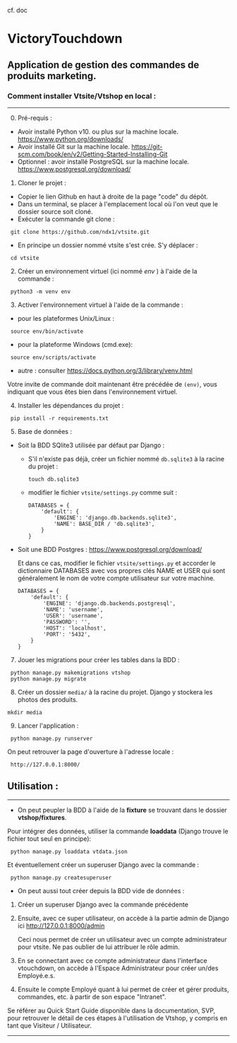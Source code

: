 cf. doc

# VictoryTouchdown

## Application de gestion des commandes de produits marketing.
### Comment installer Vtsite/Vtshop en local : 
---

0. Pré-requis : 
 - Avoir installé Python v10. ou plus sur la machine locale. https://www.python.org/downloads/
 - Avoir installé Git sur la machine locale. https://git-scm.com/book/en/v2/Getting-Started-Installing-Git
 - Optionnel : avoir installé PostgreSQL sur la machine locale. https://www.postgresql.org/download/

1. Cloner le projet : 
 - Copier le lien Github en haut à droite de la page "code" du dépôt.
 - Dans un terminal, se placer à l'emplacement local où l'on veut que le dossier source soit cloné.
 - Exécuter la commande git clone : 
````
 git clone https://github.com/ndx1/vtsite.git
````

 - En principe un dossier nommé vtsite s'est crée. S'y déplacer : 
````
 cd vtsite
````
2. Créer un environnement virtuel (ici nommé *env* ) à l'aide de la commande : 
````
 python3 -m venv env
````

3. Activer l'environnement virtuel à l'aide de la commande : 
 
* pour les plateformes Unix/Linux : 
````
 source env/bin/activate
````

* pour la plateforme Windows (cmd.exe):
````
 source env/scripts/activate
````
 * autre : consulter https://docs.python.org/3/library/venv.html

Votre invite de commande doit maintenant être précédée de `(env)`, vous indiquant que vous êtes bien dans l'environnement virtuel.

4. Installer les dépendances du projet : 
````
 pip install -r requirements.txt
````

5. Base de données : 

 - Soit la BDD SQlite3 utilisée par défaut par Django :

    - S'il n'existe pas déjà, créer un fichier nommé `db.sqlite3` à la racine du projet : 
      ````
      touch db.sqlite3
      ````
 
    - modifier le fichier `vtsite/settings.py` comme suit :

      ````
      DATABASES = {
          'default': {
              'ENGINE': 'django.db.backends.sqlite3',
              'NAME': BASE_DIR / 'db.sqlite3',
          }
      }
      ````

 - Soit une BDD Postgres : https://www.postgresql.org/download/ 

      Et dans ce cas, modifier le fichier `vtsite/settings.py` et accorder le dictionnaire DATABASES avec vos propres clés NAME et USER qui sont généralement le nom de votre compte utilisateur sur votre machine. 
      ````
      DATABASES = {
          'default': {
              'ENGINE': 'django.db.backends.postgresql',
              'NAME': 'username',
              'USER': 'username',
              'PASSWORD': '',
              'HOST': 'localhost',
              'PORT': '5432',
          }
      }
      ````

7. Jouer les migrations pour créer les tables dans la BDD : 
````
 python manage.py makemigrations vtshop
 python manage.py migrate
````

8. Créer un dossier `media/` à la racine du projet. Django y stockera les photos des produits.
````
mkdir media
````

9. Lancer l'application : 
````
 python manage.py runserver
````

On peut retrouver la page d'ouverture à l'adresse locale : 
````
 http://127.0.0.1:8000/
````


## Utilisation : 
---

 - On peut peupler la BDD à l'aide de la **fixture** se trouvant dans le dossier **vtshop/fixtures**.

Pour intégrer des données, utiliser la commande **loaddata** (Django trouve le fichier tout seul en principe):
````
 python manage.py loaddata vtdata.json
````

Et éventuellement créer un superuser Django avec la commande : 
````
 python manage.py createsuperuser
````

 - On peut aussi tout créer depuis la BDD vide de données :

1. Créer un superuser Django avec la commande précédente 

2. Ensuite, avec ce super utilisateur, on accède à la partie admin de Django ici http://127.0.0.1:8000/admin

    Ceci nous permet de créer un utilisateur avec un compte administrateur pour vtsite. Ne pas oublier de lui attribuer le rôle admin.

3. En se connectant avec ce compte administrateur dans l'interface vtouchdown, on accède à l'Espace Administrateur pour créer un/des Employé.e.s.

4. Ensuite le compte Employé quant à lui permet de créer et gérer produits, commandes, etc. à partir de son espace "Intranet".

Se référer au Quick Start Guide disponible dans la documentation, SVP, pour retrouver le détail de ces étapes à l'utilisation de Vtshop, y compris en tant que Visiteur / Utilisateur.

---
